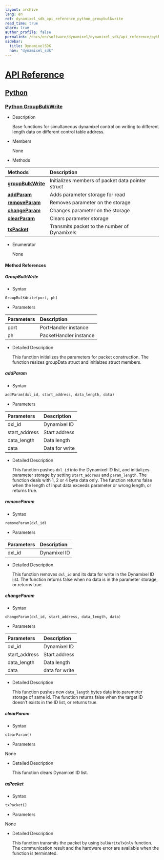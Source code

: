 ```yaml
---
layout: archive
lang: en
ref: dynamixel_sdk_api_reference_python_groupbulkwrite
read_time: true
share: true
author_profile: false
permalink: /docs/en/software/dynamixel/dynamixel_sdk/api_reference/python/python_groupbulkwrite/
sidebar:
  title: DynamixelSDK
  nav: "dynamixel_sdk"
---
```


<div style="counter-reset: h1 4"></div>
<div style="counter-reset: h2 3"></div>
<div style="counter-reset: h3 4"></div>

# [API Reference](#api-reference)

## [Python](#python)

### [Python GroupBulkWrite](#python-groupbulkwrite)

- Description

  Base functions for simultaneous dynamixel control on writing to different length data on different control table address.

- Members

  None


- Methods

| Methods                                                     | Description                                       |
|:------------------------------------------------------------|:--------------------------------------------------|
| **[groupBulkWrite](#groupbulkwrite)**                       | Initializes members of packet data pointer struct |
| **[addParam](#addparam)**                                   | Adds parameter storage for read                   |
| **[removeParam](#removeparam)**                             | Removes parameter on the storage                  |
| **[changeParam](#changeparam)**                             | Changes parameter on the storage                  |
| **[clearParam](#clearparam)**                               | Clears parameter storage                          |
| **[txPacket](#txpacket)**                                   | Transmits packet to the number of Dynamixels      |

- Enumerator

  None

#### Method References

##### GroupBulkWrite
- Syntax
``` python
GroupBulkWrite(port, ph)
```
- Parameters

| Parameters       | Description            |
|:-----------------|:-----------------------|
| port             | PortHandler instance   |
| ph               | PacketHandler instance |

- Detailed Description

   This function initializes the parameters for packet construction. The function resizes groupData struct and initialzes struct members.

##### addParam
- Syntax
``` python
addParam(dxl_id, start_address, data_length, data)
```
- Parameters

| Parameters    | Description                |
|:--------------|:---------------------------|
| dxl_id        | Dynamixel ID               |
| start_address | Start address              |
| data_length   | Data length                |
| data          | Data for write             |

- Detailed Description

    This function pushes `dxl_id` into the Dynamixel ID list, and initializes parameter storage by setting `start_address` and `param_length`. The function deals with 1, 2 or 4 byte data only. The function returns false when the length of input data exceeds parameter or wrong length, or returns true.   


##### removeParam
- Syntax
``` python
removeParam(dxl_id)
```
- Parameters

| Parameters    | Description                |
|:--------------|:---------------------------|
| dxl_id        | Dynamixel ID               |

- Detailed Description

   This function removes `dxl_id` and its data for write in the Dynamixel ID list. The function returns false when no data is in the parameter storage, or returns true.


##### changeParam
- Syntax
``` python
changeParam(dxl_id, start_address, data_length, data)
```
- Parameters

| Parameters    | Description                |
|:--------------|:---------------------------|
| dxl_id        | Dynamixel ID               |
| start_address | Start address              |
| data_length   | Data length                |
| data          | data for write             |

- Detailed Description

   This function pushes new `data_length` bytes data into parameter storage of same id. The function returns false when the target ID doesn’t exists in the ID list, or returns true.

##### clearParam
- Syntax
``` python
clearParam()
```
- Parameters

None


- Detailed Description

   This function clears Dynamixel ID list.


##### txPacket
- Syntax
``` python
txPacket()
```
- Parameters

None

- Detailed Description

   This function transmits the packet by using `bulkWriteTxOnly` function. The communication result and the hardware error are available when the function is terminated.
